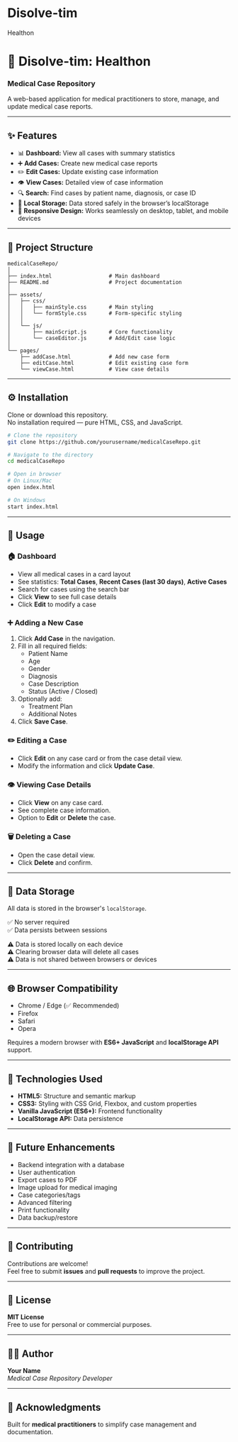 # Disolve-tim
Healthon

# 🏥 Disolve-tim: Healthon  
### Medical Case Repository

A web-based application for medical practitioners to store, manage, and update medical case reports.

---

## ✨ Features

- 📊 **Dashboard:** View all cases with summary statistics  
- ➕ **Add Cases:** Create new medical case reports  
- ✏️ **Edit Cases:** Update existing case information  
- 👁️ **View Cases:** Detailed view of case information  
- 🔍 **Search:** Find cases by patient name, diagnosis, or case ID  
- 💾 **Local Storage:** Data stored safely in the browser’s localStorage  
- 📱 **Responsive Design:** Works seamlessly on desktop, tablet, and mobile devices  

---

## 🧱 Project Structure

```
medicalCaseRepo/
│
├── index.html                  # Main dashboard
├── README.md                   # Project documentation
│
├── assets/
│   ├── css/
│   │   ├── mainStyle.css       # Main styling
│   │   └── formStyle.css       # Form-specific styling
│   │
│   └── js/
│       ├── mainScript.js       # Core functionality
│       └── caseEditor.js       # Add/Edit case logic
│
└── pages/
    ├── addCase.html            # Add new case form
    ├── editCase.html           # Edit existing case form
    └── viewCase.html           # View case details
```

---

## ⚙️ Installation

Clone or download this repository.  
No installation required — pure HTML, CSS, and JavaScript.

```bash
# Clone the repository
git clone https://github.com/yourusername/medicalCaseRepo.git

# Navigate to the directory
cd medicalCaseRepo

# Open in browser
# On Linux/Mac
open index.html

# On Windows
start index.html
```

---

## 🚀 Usage

### 🏠 Dashboard
- View all medical cases in a card layout  
- See statistics: **Total Cases**, **Recent Cases (last 30 days)**, **Active Cases**  
- Search for cases using the search bar  
- Click **View** to see full case details  
- Click **Edit** to modify a case  

### ➕ Adding a New Case
1. Click **Add Case** in the navigation.  
2. Fill in all required fields:
   - Patient Name  
   - Age  
   - Gender  
   - Diagnosis  
   - Case Description  
   - Status (Active / Closed)  
3. Optionally add:
   - Treatment Plan  
   - Additional Notes  
4. Click **Save Case**.

### ✏️ Editing a Case
- Click **Edit** on any case card or from the case detail view.  
- Modify the information and click **Update Case**.  

### 👁️ Viewing Case Details
- Click **View** on any case card.  
- See complete case information.  
- Option to **Edit** or **Delete** the case.  

### 🗑️ Deleting a Case
- Open the case detail view.  
- Click **Delete** and confirm.  

---

## 💾 Data Storage

All data is stored in the browser's `localStorage`.  

✅ No server required  
✅ Data persists between sessions  

⚠️ Data is stored locally on each device  
⚠️ Clearing browser data will delete all cases  
⚠️ Data is not shared between browsers or devices  

---

## 🌐 Browser Compatibility

- Chrome / Edge (✅ Recommended)  
- Firefox  
- Safari  
- Opera  

Requires a modern browser with **ES6+ JavaScript** and **localStorage API** support.

---

## 🧰 Technologies Used

- **HTML5:** Structure and semantic markup  
- **CSS3:** Styling with CSS Grid, Flexbox, and custom properties  
- **Vanilla JavaScript (ES6+):** Frontend functionality  
- **LocalStorage API:** Data persistence  

---

## 🔮 Future Enhancements

- Backend integration with a database  
- User authentication  
- Export cases to PDF  
- Image upload for medical imaging  
- Case categories/tags  
- Advanced filtering  
- Print functionality  
- Data backup/restore  

---

## 🤝 Contributing

Contributions are welcome!  
Feel free to submit **issues** and **pull requests** to improve the project.

---

## 🪪 License

**MIT License**  
Free to use for personal or commercial purposes.

---

## 👨‍⚕️ Author

**Your Name**  
*Medical Case Repository Developer*  

---

## 🙏 Acknowledgments

Built for **medical practitioners** to simplify case management and documentation.
